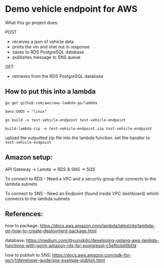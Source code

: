 # Demo vehicle endpoint for AWS

What this go project does:

POST
- receives a json of vehicle data
- prints the vin and imei out in response
- saves to RDS PostgreSQL database
- publishes message to SNS queue

GET
- retrieves from the RDS PostgreSQL database
  

## How to put this into a lambda

`go get github.com/aws/aws-lambda-go/lambda`

`$env:GOOS = "linux"`

`go build -o test-vehicle-endpoint test-vehicle-endpoint`

`build-lambda-zip -o test-vehicle-endpoint.zip test-vehicle-endpoint`

upload the outputted zip file into the lambda function. set the handler to `test-vehicle-endpoint`

## Amazon setup:

API Gateway -> Lamda -> RDS & SNS -> SQS

To connect to RDS - Need a VPC and a security group that connects to the lambda subnets

To connect to SNS - Need an Endpoint (found inside VPC dashboard) which connects to the lambda subnets


## References:

how to package:
https://docs.aws.amazon.com/lambda/latest/dg/lambda-go-how-to-create-deployment-package.html

database:
https://medium.com/@yunskilic/developing-golang-aws-lambda-functions-with-gorm-amazon-rds-for-postgresql-c5efbcbd0b0d

how to publish to SNS:
https://docs.aws.amazon.com/sdk-for-go/v1/developer-guide/sns-example-publish.html

